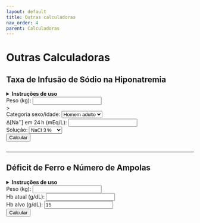 ```yaml
---
layout: default
title: Outras calculadoras
nav_order: 4
parent: Calculadoras
---
```


# Outras Calculadoras

## Taxa de Infusão de Sódio na Hiponatremia

<details>
  <summary><strong>Instruções de uso</strong></summary>
  <ol>
    <li>Informe o <strong>peso</strong> do paciente.</li>
    <li>Selecione a <strong>categoria sexo/idade</strong>.</li>
    <li>Defina o <strong>Δ[Na<sup>+</sup>]</strong> desejado em 24 h (mEq/L) dentro de limites seguros.</li>
    <li>Escolha a <strong>solução de infusão</strong>.</li>
    <li>Clique em <em>Calcular</em> para obter ACT, Na⁺ necessário, volume da solução e taxa de infusão.</li>
  </ol>
</details>

<form id="hipo-form" class="calc-box">
  <div>
    <label>Peso (kg):
      <input type="number" id="peso-sodio" min="0" step="0.1" required />
    </label>
  </div>>
  <div>
    <label>Categoria sexo/idade:
      <select id="sexo-idade-sodio">
        <option value="adulto_m">Homem adulto</option>
        <option value="adulto_f">Mulher adulta</option>
        <option value="idoso_m">Homem idoso</option>
        <option value="idoso_f">Mulher idosa</option>
      </select>
    </label>
  </div>
  <div>
    <label>Δ[Na<sup>+</sup>] em 24 h (mEq/L):
      <input type="number" id="delta-na" min="0" step="0.1" required />
    </label>
  </div>
  <div>
    <label>Solução:
      <select id="solucao-sodio">
        <option value="3">NaCl 3 %</option>
        <option value="0.9">NaCl 0,9 %</option>
      </select>
    </label>
  </div>
  <div>
    <button type="submit">Calcular</button>
  </div>
</form>

<pre id="hipo-result"></pre>

---

## Déficit de Ferro e Número de Ampolas

<details>
  <summary><strong>Instruções de uso</strong></summary>
  <ol>
    <li>Informe o <strong>peso</strong> (kg).</li>
    <li>Digite a <strong>Hb atual</strong> e a <strong>Hb alvo</strong>.</li>
    <li>Clique em <em>Calcular</em> para ver o déficit total de ferro e o número de ampolas (100 mg cada).</li>
  </ol>
</details>

<form id="iron-form" class="calc-box">
  <div:>
    <label>Peso (kg):
      <input type="number" id="peso-ferro" min="0" step="0.1" required />
    </label>
  </div>
  <div>
    <label>Hb atual (g/dL):
      <input type="number" id="hb-atual" min="0" step="0.1" required />
    </label>
  </div>
  <div>
    <label>Hb alvo (g/dL):
      <input type="number" id="hb-alvo" min="0" step="0.1" value="15" required />
    </label>
  </div>
    <button type="submit">Calcular</button>
</form>

<pre id="iron-result"></pre>

<!-- Scripts usando filtro relative_url para funcionar em qualquer baseurl -->
<script src="{{ '/assets/js/hiponatremia.js' | relative_url }}"></script>
<script src="{{ '/assets/js/deficit_ferro.js' | relative_url }}"></script>